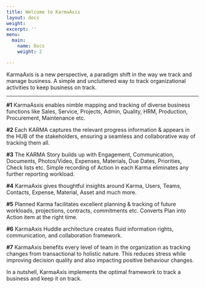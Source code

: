```yaml
---
title: Welcome to KarmaAxis
layout: docs
weight: 
excerpt: ''
menu:
  main:
    name: Docs
    weight: 2

---
```

KarmaAxis is a new perspective, a paradigm shift in the way we track and manage business. A simple and uncluttered way to track organizational activities to keep business on track.

***

**#1** KarmaAsxis enables nimble mapping and tracking of diverse business functions like Sales, Service, Projects, Admin, Quality, HRM, Production, Procurement, Maintenance etc.

**#2** Each KARMA captures the relevant progress information & appears in the HUB of the stakeholders, ensuring a seamless and collaborative way of tracking them all.

**#3** The KARMA Story builds up with Engagement, Communication, Documents, Photos/Video, Expenses, Materials, Due Dates, Priorities, Check lists etc. Simple recording of Action in each Karma eliminates any further reporting workload.

**#4** KarmaAxis gives thoughtful insights around Karma, Users, Teams, Contacts, Expense, Material, Asset and much more.

**#5** Planned Karma facilitates excellent planning & tracking of future workloads, projections, contracts, commitments etc. Converts Plan into Action item at the right time.

**#6** KarmaAxis Huddle architecture creates fluid information rights, communication, and collaboration framework.

**#7** KarmaAxis benefits every level of team in the organization as tracking changes from transactional to holistic nature. This reduces stress while improving decision quality and also impacting positive behaviour changes.

In a nutshell, KarmaAxis implements the optimal framework to track a business and keep it on track.